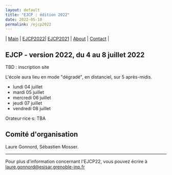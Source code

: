 ```yaml
---
layout: default
title: "EJCP : édition 2022"
date: 2022-05-10
permalink: /ejcp2022
---
```


| [Main](./index) | [EJCP2022](./ejcp2022)| [EJCP2021](./ejcp2021) | [About](./about) | [Contact](./contact) |


## EJCP - version 2022, du 4 au 8 juillet 2022

TBD : inscription site

L'école aura lieu en mode "dégradé", en distanciel, sur 5 après-midis.

* lundi 04 juillet
* mardi 05 juillet
* mercredi 06 juillet
* jeudi 07 juillet
* vendredi 08 juillet


Orateur·rice·s: TBA 

## Comité d'organisation

Laure Gonnord, Sébastien Mosser.

---
Pour plus d'information concernant l'EJCP22, vous pouvez écrire à
 [laure.gonnord@esisar.grenoble-inp.fr](mailto:laure.gonnord@esisar.grenoble-inp.fr)
